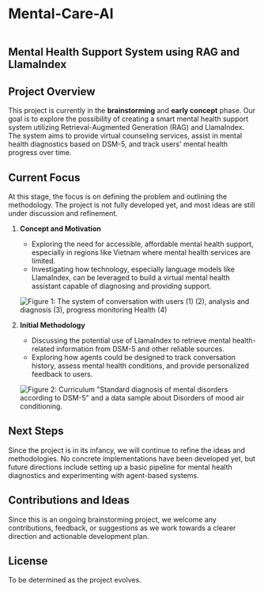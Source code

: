 # Mental-Care-AI
<p align="center">
  <img src="https://www.google.com/url?sa=i&url=https%3A%2F%2Fwww.medicalnewstoday.com%2Fmental-health&psig=AOvVaw0zRtqUkFr-Bwps0GaVcQ-v&ust=1727298306384000&source=images&cd=vfe&opi=89978449&ved=0CBQQjRxqFwoTCOD86-a93IgDFQAAAAAdAAAAABAE" alt="">
</p>

## Mental Health Support System using RAG and LlamaIndex

## Project Overview
This project is currently in the **brainstorming** and **early concept** phase. Our goal is to explore the possibility of creating a smart mental health support system utilizing Retrieval-Augmented Generation (RAG) and LlamaIndex. The system aims to provide virtual counseling services, assist in mental health diagnostics based on DSM-5, and track users' mental health progress over time.

## Current Focus
At this stage, the focus is on defining the problem and outlining the methodology. The project is not fully developed yet, and most ideas are still under discussion and refinement.

1. **Concept and Motivation**
   - Exploring the need for accessible, affordable mental health support, especially in regions like Vietnam where mental health services are limited.
   - Investigating how technology, especially language models like LlamaIndex, can be leveraged to build a virtual mental health assistant capable of diagnosing and providing support.

   ![Figure 1: The system of conversation with users (1) (2), analysis and diagnosis (3), progress monitoring Health (4)](https://github.com/NguyenHuy190303/Mental-Care-AI/blob/master/images/2.png)

2. **Initial Methodology**
   - Discussing the potential use of LlamaIndex to retrieve mental health-related information from DSM-5 and other reliable sources.
   - Exploring how agents could be designed to track conversation history, assess mental health conditions, and provide personalized feedback to users.

   ![Figure 2: Curriculum "Standard diagnosis of mental disorders according to DSM-5" and a data sample about Disorders of mood air conditioning.](https://github.com/NguyenHuy190303/Mental-Care-AI/blob/master/images/3.png)

## Next Steps
Since the project is in its infancy, we will continue to refine the ideas and methodologies. No concrete implementations have been developed yet, but future directions include setting up a basic pipeline for mental health diagnostics and experimenting with agent-based systems.

## Contributions and Ideas
Since this is an ongoing brainstorming project, we welcome any contributions, feedback, or suggestions as we work towards a clearer direction and actionable development plan.

## License
To be determined as the project evolves.
